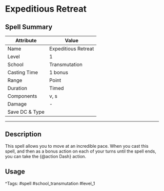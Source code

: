 # Expeditious Retreat

## Spell Summary

| Attribute        | Value                  |
|------------------|------------------------|
| Name             | Expeditious Retreat                 |
| Level            | 1                |
| School           | Transmutation          |
| Casting Time     | 1 bonus              |
| Range            | Point            |
| Duration         | Timed             |
| Components       | v, s             |
| Damage           | -               |
| Save DC & Type   |              |

---

## Description

This spell allows you to move at an incredible pace. When you cast this spell, and then as a bonus action on each of your turns until the spell ends, you can take the {@action Dash} action.

## Usage


^Tags: #spell #school_transmutation #level_1